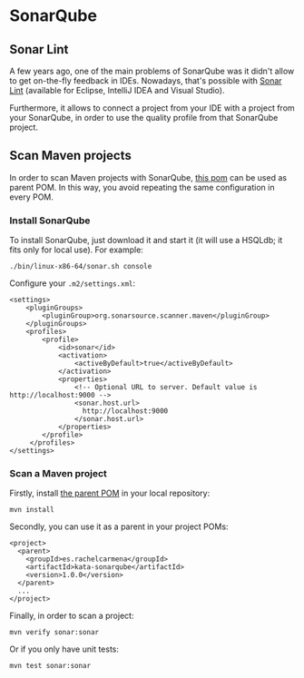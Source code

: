 # SonarQube

## Sonar Lint

A few years ago, one of the main problems of SonarQube was it didn't allow to get on-the-fly feedback in IDEs. Nowadays, that's possible with [Sonar Lint](http://www.sonarlint.org/index.html) (available for Eclipse, IntelliJ IDEA and Visual Studio).

Furthermore, it allows to connect a project from your IDE with a project from your SonarQube, in order to use the quality profile from that SonarQube project.

## Scan Maven projects

In order to scan Maven projects with SonarQube, [this pom](pom.xml) can be used as parent POM. In this way, you avoid repeating the same configuration in every POM.

### Install SonarQube

To install SonarQube, just download it and start it (it will use a HSQLdb; it fits only for local use). For example:

```
./bin/linux-x86-64/sonar.sh console
```

Configure your `.m2/settings.xml`:

```
<settings>
    <pluginGroups>
        <pluginGroup>org.sonarsource.scanner.maven</pluginGroup>
    </pluginGroups>
    <profiles>
        <profile>
            <id>sonar</id>
            <activation>
                <activeByDefault>true</activeByDefault>
            </activation>
            <properties>
                <!-- Optional URL to server. Default value is http://localhost:9000 -->
                <sonar.host.url>
                  http://localhost:9000
                </sonar.host.url>
            </properties>
        </profile>
     </profiles>
</settings>
```

### Scan a Maven project

Firstly, install [the parent POM](pom.xml) in your local repository:

```
mvn install
```

Secondly, you can use it as a parent in your project POMs:

```
<project>
  <parent>
    <groupId>es.rachelcarmena</groupId>
    <artifactId>kata-sonarqube</artifactId>
    <version>1.0.0</version>
  </parent>
  ...
</project>
```

Finally, in order to scan a project:

```
mvn verify sonar:sonar
```

Or if you only have unit tests:

```
mvn test sonar:sonar
```
